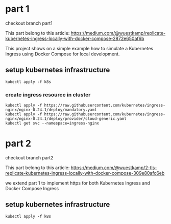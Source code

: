 # part 1
checkout branch part1

This part belong to this article: https://medium.com/@wuestkamp/replicate-kubernetes-ingress-locally-with-docker-compose-2872e650af6b

This project shows on a simple example how to simulate a Kubernetes Ingress using Docker Compose for local development.


## setup kubernetes infrastructure
`kubectl apply -f k8s`

### create ingress resource in cluster
```
kubectl apply -f https://raw.githubusercontent.com/kubernetes/ingress-nginx/nginx-0.24.1/deploy/mandatory.yaml
kubectl apply -f https://raw.githubusercontent.com/kubernetes/ingress-nginx/nginx-0.24.1/deploy/provider/cloud-generic.yaml
kubectl get svc --namespace=ingress-nginx
```

# part 2
checkout branch part2

This part belong to this article: https://medium.com/@wuestkamp/2-tls-replicate-kubernetes-ingress-locally-with-docker-compose-309e80afc6eb

we extend part 1 to implement https for both Kubernetes Ingress and Docker Compose Ingress

## setup kubernetes infrastructure
`kubectl apply -f k8s`

